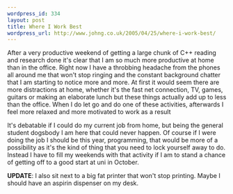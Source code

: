```yaml
--- 
wordpress_id: 334
layout: post
title: Where I Work Best
wordpress_url: http://www.johng.co.uk/2005/04/25/where-i-work-best/
---
```

After a very productive weekend of getting a large chunk of C++ reading and research done it's clear that I am so much more productive at home than in the office. Right now I have a throbbing headache from the phones all around me that won't stop ringing and the constant background chatter that I am starting to notice more and more. At first it would seem there are more distractions at home, whether it's the fast net connection, TV, games, guitars or making an elaborate lunch but these things actually add up to less than the office. When I do let go and do one of these activities, afterwards I feel more relaxed and more motivated to work as a result <p>It's debatable if I could do my current job from home, but being the general student dogsbody I am here that could never happen. Of course if I were doing the job I should be this year, programming, that would be more of a possibility as it's the kind of thing that you need to lock yourself away to do. Instead I have to fill my weekends with that activity if I am to stand a chance of getting off to a good start at uni in October.</p> <p>**UPDATE**: I also sit next to a big fat printer that won't stop printing. Maybe I should have an aspirin dispenser on my desk.  </p>
